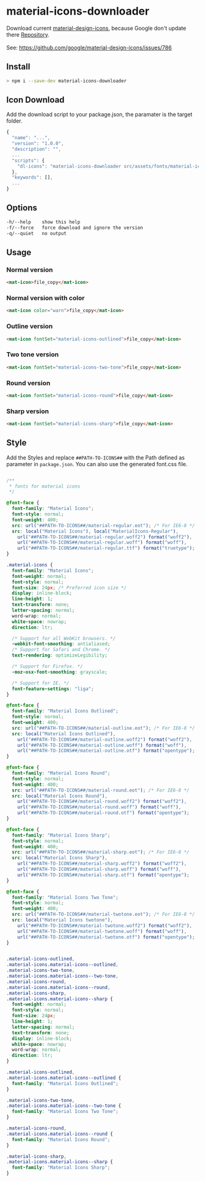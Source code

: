 # material-icons-downloader
Download current [material-design-icons](https://material.io/resources/icons/), because Google don't update there [Repository](https://github.com/google/material-design-icons).<br><br>
See: 
https://github.com/google/material-design-icons/issues/786



## Install

```bash
> npm i --save-dev material-icons-downloader
```

## Icon Download

Add the download script to your package.json, the paramater is the target folder.

```js
{
  "name": "...",
  "version": "1.0.0",
  "description": "",
  ...
  "scripts": {
    "dl-icons": "material-icons-downloader src/assets/fonts/material-iconfont",
  },
  "keywords": [],
  ...
}
```

## Options

```bash
-h/--help    show this help
-f/--force   force download and ignore the version
-q/--quiet   no output
```

## Usage

### Normal version
```html
<mat-icon>file_copy</mat-icon>
```
### Normal version with color
```html
<mat-icon color="warn">file_copy</mat-icon>
```
### Outline version
```html
<mat-icon fontSet="material-icons-outlined">file_copy</mat-icon>
```
### Two tone version
```html
<mat-icon fontSet="material-icons-two-tone">file_copy</mat-icon>
```

### Round version
```html
<mat-icon fontSet="material-icons-round">file_copy</mat-icon>
```

### Sharp version
```html
<mat-icon fontSet="material-icons-sharp">file_copy</mat-icon>
```

## Style
Add the Styles and replace `##PATH-TO-ICONS##` with the Path defined as parameter in `package.json`. You can also use the generated font.css file.

```css

/**
 * fonts for material icons
 */

@font-face {
  font-family: "Material Icons";
  font-style: normal;
  font-weight: 400;
  src: url("##PATH-TO-ICONS##/material-regular.eot"); /* For IE6-8 */
  src: local("Material Icons"), local("MaterialIcons-Regular"),
    url("##PATH-TO-ICONS##/material-regular.woff2") format("woff2"),
    url("##PATH-TO-ICONS##/material-regular.woff") format("woff"),
    url("##PATH-TO-ICONS##/material-regular.ttf") format("truetype");
}

.material-icons {
  font-family: "Material Icons";
  font-weight: normal;
  font-style: normal;
  font-size: 24px; /* Preferred icon size */
  display: inline-block;
  line-height: 1;
  text-transform: none;
  letter-spacing: normal;
  word-wrap: normal;
  white-space: nowrap;
  direction: ltr;

  /* Support for all WebKit browsers. */
  -webkit-font-smoothing: antialiased;
  /* Support for Safari and Chrome. */
  text-rendering: optimizeLegibility;

  /* Support for Firefox. */
  -moz-osx-font-smoothing: grayscale;

  /* Support for IE. */
  font-feature-settings: "liga";
}

@font-face {
  font-family: "Material Icons Outlined";
  font-style: normal;
  font-weight: 400;
  src: url("##PATH-TO-ICONS##/material-outline.eot"); /* For IE6-8 */
  src: local("Material Icons Outlined"),
    url("##PATH-TO-ICONS##/material-outline.woff2") format("woff2"),
    url("##PATH-TO-ICONS##/material-outline.woff") format("woff"),
    url("##PATH-TO-ICONS##/material-outline.otf") format("opentype");
}

@font-face {
  font-family: "Material Icons Round";
  font-style: normal;
  font-weight: 400;
  src: url("##PATH-TO-ICONS##/material-round.eot"); /* For IE6-8 */
  src: local("Material Icons Round"),
    url("##PATH-TO-ICONS##/material-round.woff2") format("woff2"),
    url("##PATH-TO-ICONS##/material-round.woff") format("woff"),
    url("##PATH-TO-ICONS##/material-round.otf") format("opentype");
}

@font-face {
  font-family: "Material Icons Sharp";
  font-style: normal;
  font-weight: 400;
  src: url("##PATH-TO-ICONS##/material-sharp.eot"); /* For IE6-8 */
  src: local("Material Icons Sharp"),
    url("##PATH-TO-ICONS##/material-sharp.woff2") format("woff2"),
    url("##PATH-TO-ICONS##/material-sharp.woff") format("woff"),
    url("##PATH-TO-ICONS##/material-sharp.otf") format("opentype");
}

@font-face {
  font-family: "Material Icons Two Tone";
  font-style: normal;
  font-weight: 400;
  src: url("##PATH-TO-ICONS##/material-twotone.eot"); /* For IE6-8 */
  src: local("Material Icons twotone"),
    url("##PATH-TO-ICONS##/material-twotone.woff2") format("woff2"),
    url("##PATH-TO-ICONS##/material-twotone.woff") format("woff"),
    url("##PATH-TO-ICONS##/material-twotone.otf") format("opentype");
}


.material-icons-outlined,
.material-icons.material-icons--outlined,
.material-icons-two-tone,
.material-icons.material-icons--two-tone,
.material-icons-round,
.material-icons.material-icons--round,
.material-icons-sharp,
.material-icons.material-icons--sharp {
  font-weight: normal;
  font-style: normal;
  font-size: 24px;
  line-height: 1;
  letter-spacing: normal;
  text-transform: none;
  display: inline-block;
  white-space: nowrap;
  word-wrap: normal;
  direction: ltr;
}

.material-icons-outlined,
.material-icons.material-icons--outlined {
  font-family: "Material Icons Outlined";
}

.material-icons-two-tone,
.material-icons.material-icons--two-tone {
  font-family: "Material Icons Two Tone";
}

.material-icons-round,
.material-icons.material-icons--round {
  font-family: "Material Icons Round";
}

.material-icons-sharp,
.material-icons.material-icons--sharp {
  font-family: "Material Icons Sharp";
}

```